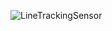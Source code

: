 ![LineTrackingSensor](https://user-images.githubusercontent.com/99991637/223900843-51df0ce0-8d7e-4039-81e5-480fc8ed7a5d.png)
